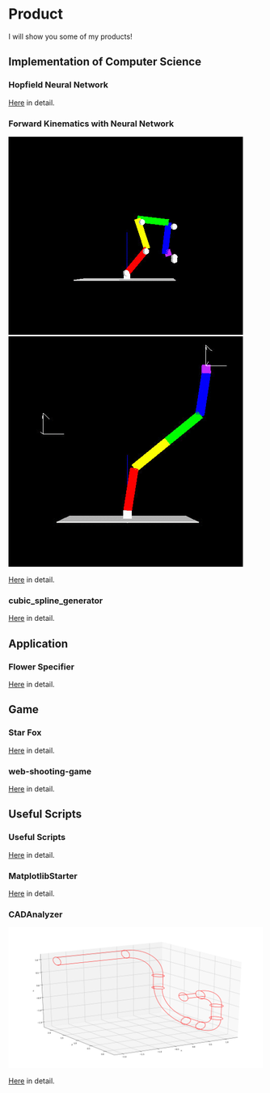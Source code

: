# Product
I will show you some of my products!

## Implementation of Computer Science
### Hopfield Neural Network
[Here](https://github.com/takayuki5168/HopfieldNeuralNetwork/) in detail.

### Forward Kinematics with Neural Network
![FK](https://github.com/takayuki5168/fk_with_nn/blob/master/gif/random-fk.gif)
![IK](https://github.com/takayuki5168/fk_with_nn/blob/master/gif/ik-with-nn.gif)

[Here](https://github.com/takayuki5168/fk_with_nn/) in detail.

### cubic_spline_generator
[Here](https://github.com/takayuki5168/cubic_spline_generator/) in detail.


## Application
### Flower Specifier
[Here](https://github.com/takayuki5168/FlowerSpecifier/) in detail.


## Game
### Star Fox
[Here](https://github.com/takayuki5168/StarFox/) in detail.

### web-shooting-game
[Here](https://github.com/takayuki5168/web-shooting-game/) in detail.


## Useful Scripts
### Useful Scripts
[Here](https://github.com/takayuki5168/UsefulScripts/) in detail.

### MatplotlibStarter
[Here](https://github.com/takayuki5168/MatplotlibStarter/) in detail.

### CADAnalyzer
![sample1](https://github.com/takayuki5168/CADAnalyzer/blob/master/figs/sample1.png)

[Here](https://github.com/takayuki5168/CADAnalyzer/) in detail.